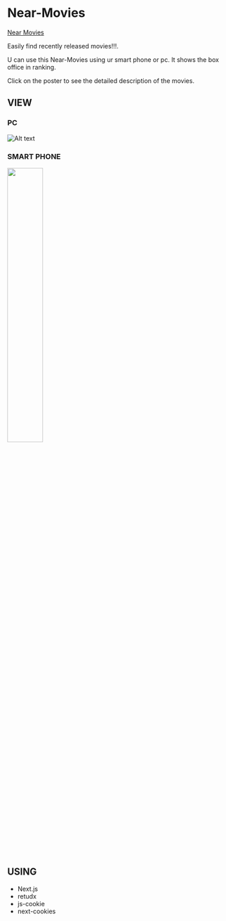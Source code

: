 # Near-Movies

[Near Movies](https://near-movies.run.goorm.io/)

Easily find recently released movies!!!.

U can use this Near-Movies using ur smart phone or pc. It shows the box office in ranking.

Click on the poster to see the detailed description of the movies.

## VIEW

### PC
![Alt text](Readme-Imgs/스크린샷%202022-08-09%20오전%206.04.27.png)

### SMART PHONE

<img src="./Readme-Imgs/스크린샷%202022-08-09%20오전%206.15.30.png" width="40%"></img>

## USING

- Next.js
- retudx
- js-cookie
- next-cookies
